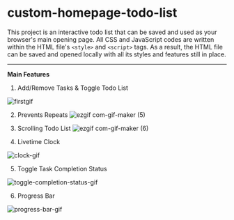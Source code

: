 # custom-homepage-todo-list

This project is an interactive todo list that can be saved and used as your browser's main opening page.
All CSS and JavaScript codes are written within the HTML file's `<style>` and `<script>` tags.
As a result, the HTML file can be saved and opened locally with all its styles and features still in place. 

---

<b> Main Features </b>

1. Add/Remove Tasks & Toggle Todo List

![firstgif](https://user-images.githubusercontent.com/112310899/202935929-7fbc4fed-3f90-49d0-b437-c305532bd262.gif)

2. Prevents Repeats
![ezgif com-gif-maker (5)](https://user-images.githubusercontent.com/112310899/205049275-f56bec3c-5e48-4e1b-804e-a137b5eedc1f.gif)

3. Scrolling Todo List
![ezgif com-gif-maker (6)](https://user-images.githubusercontent.com/112310899/205049254-4cdbf3fc-a4b0-4bf5-8f22-96e23383d195.gif)

4. Livetime Clock

![clock-gif](https://user-images.githubusercontent.com/112310899/202936243-14bba097-4f2b-4b3e-a923-6a31e683b0ce.gif)

5. Toggle Task Completion Status 

![toggle-completion-status-gif](https://user-images.githubusercontent.com/112310899/202936302-16e97fa3-df2d-404c-9e4b-de06657e1c9e.gif)

6. Progress Bar

![progress-bar-gif](https://user-images.githubusercontent.com/112310899/202936391-10209679-1309-4e09-b09d-d808e0fa5fb7.gif)

